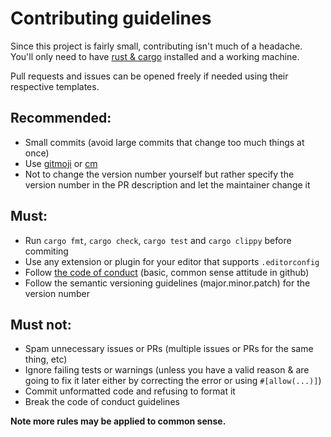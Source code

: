 # **Contributing guidelines**

Since this project is fairly small, contributing isn't much of a headache. You'll only need to have [rust & cargo](https://www.rust-lang.org/es) installed and a working machine.

Pull requests and issues can be opened freely if needed using their respective templates.

## **Recommended:**

-   Small commits (avoid large commits that change too much things at once)
-   Use [gitmoji](https://gitmoji.dev/) or [cm](https://github.com/Brian3647/cm)
-   Not to change the version number yourself but rather specify the version number in the PR description and let the maintainer change it

## **Must:**

-   Run `cargo fmt`, `cargo check`, `cargo test` and `cargo clippy` before commiting
-   Use any extension or plugin for your editor that supports `.editorconfig`
-   Follow [the code of conduct](./CODE_OF_CONDUCT.md) (basic, common sense attitude in github)
-   Follow the semantic versioning guidelines (major.minor.patch) for the version number

## **Must not:**

-   Spam unnecessary issues or PRs (multiple issues or PRs for the same thing, etc)
-   Ignore failing tests or warnings (unless you have a valid reason & are going to fix it later either by correcting the error or using `#[allow(...)]`)
-   Commit unformatted code and refusing to format it
-   Break the code of conduct guidelines

**Note more rules may be applied to common sense.**
